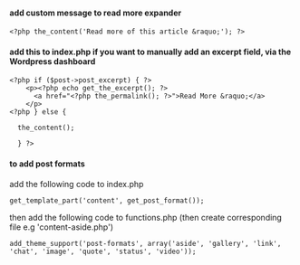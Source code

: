 #### add custom message to read more expander
``` 
<?php the_content('Read more of this article &raquo;'); ?>
```

#### add this to index.php if you want to manually add an excerpt field, via the Wordpress dashboard
```
<?php if ($post->post_excerpt) { ?>
    <p><?php echo get_the_excerpt(); ?>
      <a href="<?php the_permalink(); ?>">Read More &raquo;</a>
    </p>
<?php } else {

  the_content();

  } ?>
```

#### to add post formats
add the following code to index.php
```
get_template_part('content', get_post_format());  
```
then add the following code to functions.php (then create corresponding file e.g 'content-aside.php')
```
add_theme_support('post-formats', array('aside', 'gallery', 'link', 'chat', 'image', 'quote', 'status', 'video')); 
```


